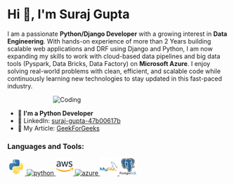# Hi 👋, I'm Suraj Gupta

I am a passionate **Python/Django Developer** with a growing interest in **Data Engineering**. With hands-on experience of more than 2 Years building scalable web applications and  DRF using Django and Python, I am now expanding my skills to work with cloud-based data pipelines and big data tools (Pyspark, Data Bricks, Data Factory) on **Microsoft Azure**. I enjoy solving real-world problems with clean, efficient, and scalable code while continuously learning new technologies to stay updated in this fast-paced industry.

<img align="right" alt="Coding" width="400" src="https://miro.medium.com/v2/resize:fit:679/1*zVnWJtyGOX_kUIDm6ccCfQ.gif">

<br>

- 📌 **I'm a Python Developer**
- 💼 LinkedIn: [suraj-gupta-47b00617b](https://www.linkedin.com/in/suraj-gupta-47b00617b/)
- 📝 My Article: [GeekForGeeks](https://www.geeksforgeeks.org/user/skrg141/)


<h3 align="left">Languages and Tools:</h3>
<p align="left">
<a href="https://www.python.org" target="_blank" rel="noreferrer"> <img src="https://raw.githubusercontent.com/devicons/devicon/master/icons/python/python-original.svg" alt="python" width="40" height="40"/> </a>
<a href="https://www.djangoproject.com/" target="_blank" rel="noreferrer"> <img src="https://www.fullstackpython.com/img/logos/django.png" alt="python" width="40" height="40"/> </a> <a href="https://aws.amazon.com" target="_blank" rel="noreferrer"> <img src="https://raw.githubusercontent.com/devicons/devicon/master/icons/amazonwebservices/amazonwebservices-original-wordmark.svg" alt="aws" width="40" height="40"/> </a> <a href="https://azure.microsoft.com/en-in/" target="_blank" rel="noreferrer"> <img src="https://www.vectorlogo.zone/logos/microsoft_azure/microsoft_azure-icon.svg" alt="azure" width="40" height="40"/> </a> <a href="https://www.mysql.com/" target="_blank" rel="noreferrer"> <img src="https://raw.githubusercontent.com/devicons/devicon/master/icons/mysql/mysql-original-wordmark.svg" alt="mysql" width="40" height="40"/> </a> <a href="https://www.postgresql.org" target="_blank" rel="noreferrer"> <img src="https://raw.githubusercontent.com/devicons/devicon/master/icons/postgresql/postgresql-original-wordmark.svg" alt="postgresql" width="40" height="40"/> </a> 



</p>
